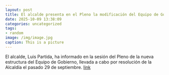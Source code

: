 ```yaml
---
layout: post
title: El alcalde presenta en el Pleno la modificación del Equipo de Gobierno
date: 2025-10-09 13:38:09
categories: uncategorized
tags:
- random
image: /img/image.jpg
caption: This is a picture
---
```

El alcalde, Luis Partida, ha informado en la sesión del Pleno de la nueva estructura del Equipo de Gobierno, llevada a cabo por resolución de la Alcaldía el pasado 29 de septiembre.  [link](https://www.ayto-villacanada.es/noticias/el-alcalde-presenta-en-el-pleno-la-modificacion-del-equipo-de-gobierno/)
